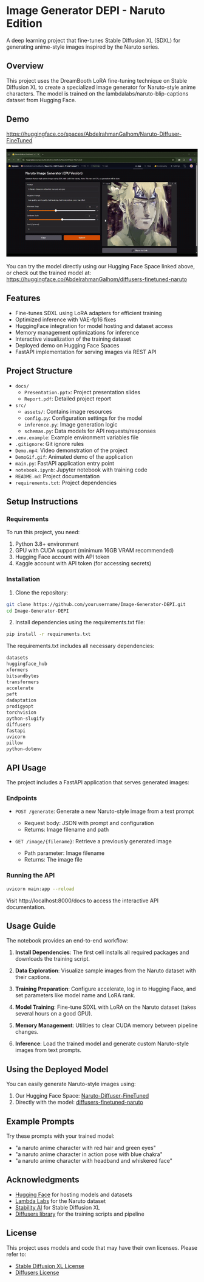 # Image Generator DEPI - Naruto Edition

A deep learning project that fine-tunes Stable Diffusion XL (SDXL) for generating anime-style images inspired by the Naruto series.

## Overview

This project uses the DreamBooth LoRA fine-tuning technique on Stable Diffusion XL to create a specialized image generator for Naruto-style anime characters. The model is trained on the lambdalabs/naruto-blip-captions dataset from Hugging Face.

## Demo

https://huggingface.co/spaces/AbdelrahmanGalhom/Naruto-Diffuser-FineTuned

![Demo](DemoGif.gif)

You can try the model directly using our Hugging Face Space linked above, or check out the trained model at:
https://huggingface.co/AbdelrahmanGalhom/diffusers-finetuned-naruto

## Features

- Fine-tunes SDXL using LoRA adapters for efficient training
- Optimized inference with VAE-fp16 fixes
- HuggingFace integration for model hosting and dataset access
- Memory management optimizations for inference
- Interactive visualization of the training dataset
- Deployed demo on Hugging Face Spaces
- FastAPI implementation for serving images via REST API

## Project Structure

- `docs/` 
  - `Presentation.pptx`: Project presentation slides
  - `Report.pdf`: Detailed project report
- `src/`
  - `assets/`: Contains image resources
  - `config.py`: Configuration settings for the model
  - `inference.py`: Image generation logic
  - `schemas.py`: Data models for API requests/responses
- `.env.example`: Example environment variables file
- `.gitignore`: Git ignore rules
- `Demo.mp4`: Video demonstration of the project
- `DemoGif.gif`: Animated demo of the application
- `main.py`: FastAPI application entry point
- `notebook.ipynb`: Jupyter notebook with training code
- `README.md`: Project documentation
- `requirements.txt`: Project dependencies

## Setup Instructions

### Requirements

To run this project, you need:

1. Python 3.8+ environment
2. GPU with CUDA support (minimum 16GB VRAM recommended)
3. Hugging Face account with API token
4. Kaggle account with API token (for accessing secrets)

### Installation

1. Clone the repository:
```bash
git clone https://github.com/yourusername/Image-Generator-DEPI.git
cd Image-Generator-DEPI
```

2. Install dependencies using the requirements.txt file:
```bash
pip install -r requirements.txt
```

The requirements.txt includes all necessary dependencies:
```
datasets
huggingface_hub
xformers
bitsandbytes
transformers
accelerate
peft
dadaptation
prodigyopt
torchvision
python-slugify
diffusers
fastapi
uvicorn
pillow
python-dotenv
```

## API Usage

The project includes a FastAPI application that serves generated images:

### Endpoints

- `POST /generate`: Generate a new Naruto-style image from a text prompt
  - Request body: JSON with prompt and configuration
  - Returns: Image filename and path

- `GET /image/{filename}`: Retrieve a previously generated image
  - Path parameter: Image filename
  - Returns: The image file

### Running the API

```bash
uvicorn main:app --reload
```

Visit http://localhost:8000/docs to access the interactive API documentation.

## Usage Guide

The notebook provides an end-to-end workflow:

1. **Install Dependencies**: The first cell installs all required packages and downloads the training script.

2. **Data Exploration**: Visualize sample images from the Naruto dataset with their captions.

3. **Training Preparation**: Configure accelerate, log in to Hugging Face, and set parameters like model name and LoRA rank.

4. **Model Training**: Fine-tune SDXL with LoRA on the Naruto dataset (takes several hours on a good GPU).

5. **Memory Management**: Utilities to clear CUDA memory between pipeline changes.

6. **Inference**: Load the trained model and generate custom Naruto-style images from text prompts.

## Using the Deployed Model

You can easily generate Naruto-style images using:

1. Our Hugging Face Space: [Naruto-Diffuser-FineTuned](https://huggingface.co/spaces/AbdelrahmanGalhom/Naruto-Diffuser-FineTuned)
2. Directly with the model: [diffusers-finetuned-naruto](https://huggingface.co/AbdelrahmanGalhom/diffusers-finetuned-naruto)

## Example Prompts

Try these prompts with your trained model:
- "a naruto anime character with red hair and green eyes"
- "a naruto anime character in action pose with blue chakra"
- "a naruto anime character with headband and whiskered face"

## Acknowledgments

- [Hugging Face](https://huggingface.co/) for hosting models and datasets
- [Lambda Labs](https://lambdalabs.com/) for the Naruto dataset
- [Stability AI](https://stability.ai/) for Stable Diffusion XL
- [Diffusers library](https://github.com/huggingface/diffusers) for the training scripts and pipeline

## License

This project uses models and code that may have their own licenses. Please refer to:
- [Stable Diffusion XL License](https://huggingface.co/stabilityai/stable-diffusion-xl-base-1.0)
- [Diffusers License](https://github.com/huggingface/diffusers/blob/main/LICENSE)
